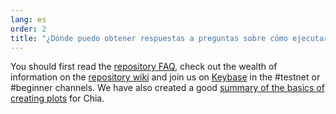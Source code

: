 ```yaml
---
lang: es
order: 2
title: "¿Dónde puedo obtener respuestas a preguntas sobre cómo ejecutar Chia?"
---
```


You should first read the [repository FAQ](https://github.com/Kale-Network/kale-blockchain/wiki/FAQ), check out the wealth of information on the [repository wiki](https://github.com/Kale-Network/kale-blockchain/wiki/) and  join us on [Keybase](https://keybase.io/team/chia_network.public) in the #testnet or #beginner channels. We have also created a good [summary of the basics of creating plots](https://www.chia.net/2021/02/22/plotting-basics.html) for Chia.
